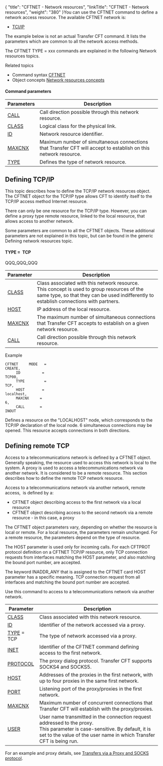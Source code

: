 {
    "title": "CFTNET  - Network resources",
    "linkTitle": "CFTNET - Network resources",
    "weight": "380"
}<span id="About_the_Generic_CFTNET_command"></span>You can use the CFTNET
command to define a network access resource. The available CFTNET network
is:

- [TCI/IP](#Defining_TCP_IP__command_line_)

The example below is not an actual Transfer CFT command. It lists the
parameters which are common to all the network access methods.

The CFTNET TYPE = xxx commands are explained in the following Network
resources topics.

Related
topics

- Command syntax
    [CFTNET](../../../command_summary#CFTNET)
- Object concepts
    [Network resources
    concepts](../../../../admin_intro/admin_config_commands/network_resource_concepts)

#### Command parameters


| Parameters  | Description  |
| --- | --- |
| <a href="../../../command_summary/parameter_intro/call">CALL</a> | Call direction possible through this network resource. |
| <a href="../../../command_summary/parameter_intro/class">CLASS</a> | Logical class for the physical link. |
| <a href="../../../command_summary/parameter_intro/id">ID</a> | Network resource identifier. |
| <a href="../../../command_summary/parameter_intro/maxcnx">MAXCNX </a> | Maximum number of simultaneous connections that Transfer CFT will accept to establish on this network resource. |
| <a href="../../../command_summary/parameter_intro/type">TYPE</a>  | Defines the type of network resource. |


<span id="Defining_TCP_IP__command_line_"></span>

## Defining TCP/IP

This topic describes how to define the TCP/IP network resources object.
The CFTNET object for the TCP/IP type allows CFT to identify itself to
the TCP/IP access method Internet resource.

There can only be one resource for the TCP/IP type. However, you can
define a proxy type remote resource, linked to the local resource, that
allows access to another network.

Some parameters are common to all the CFTNET objects. These additional
parameters are not explained in this topic, but can be found in the generic
Defining network resources topic.

#### TYPE =  TCP

QQQ\_QQQ\_QQQ


| Parameter  | Description  |
| --- | --- |
| <a href="../../../command_summary/parameter_intro/class">CLASS</a> | Class associated with this network resource.<br/> This concept is used to group resources of the same type, so that they can be used indifferently to establish connections with partners. |
| <a href="../../../command_summary/parameter_intro/host">HOST</a>  | IP address of the local resource. |
| <a href="../../../command_summary/parameter_intro/maxcnx">MAXCNX</a> | The maximum number of simultaneous connections that Transfer CFT accepts to establish on a given network resource. |
| <a href="../../../command_summary/parameter_intro/call">CALL</a> | Call direction possible through this network resource. |


Example

```
CFTNET     MODE   =    
CREATE,
     ID          =    
TCP00,
     TYPE         =    
TCP,
     HOST        =    
localhost,
     MAXCNX     =    
6,
     CALL       =    
INOUT
```

Defines a resource on the "LOCALHOST" node, which corresponds
to the TCP/IP declaration of the local node. 6 simultaneous connections
may be opened. This resource accepts connections in both directions.

<span id="Defining_remote_TCP__command_line_"></span>

## Defining remote TCP

Access to a telecommunications network is defined by a CFTNET object.
Generally speaking, the resource used to access this network is local
to the system. A proxy is used to access a telecommunications network
via another network. It is considered to be a remote resource. This
section describes how to define the remote
TCP network resource.

Access to a telecommunications network via another network, remote access,
 is defined
by a:

- CFTNET object describing
    access to the first network via a local resource
- CFTNET object describing
    access to the second network via a remote resource - in this case, a proxy

The CFTNET object parameters vary, depending on whether the resource
is local or remote. For a local resource, the parameters remain unchanged.
For a remote resource, the parameters depend on the type of resource.

The HOST parameter is used only for incoming calls. For each CFTPROT
protocol definition on a CFTNET TCP/IP resource, only TCP connection requests
from interfaces matching the HOST parameter, and also matching the bound
port number, are accepted.

The keyword INADDR\_ANY that is assigned to the CFTNET card HOST parameter
has a specific meaning. TCP connection request from all
interfaces and matching the bound port number are accepted.

Use this command to access to a telecommunications network
via another network.


| Parameter  | Description  |
| --- | --- |
| <a href="../../../command_summary/parameter_intro/class">CLASS</a> | Class associated with this network resource. |
| <a href="../../../command_summary/parameter_intro/id">ID</a> | Identifier of the network accessed via a proxy. |
| <a href="../../../command_summary/parameter_intro/type">TYPE</a> = TCP | The type of network accessed via a proxy. |
| <a href="">INET</a> | Identifier of the CFTNET command defining access to the first network. |
| <a href="../../../command_summary/parameter_intro/protocol">PROTOCOL</a>  | The proxy dialog protocol. Transfer CFT supports SOCKS4 and SOCKS5. |
| <a href="../../../command_summary/parameter_intro/host">HOST</a>  | Addresses of the proxies in the first network, with up to four proxies in the same first network. |
| <a href="../../../command_summary/parameter_intro/port">PORT</a>  | Listening port of the proxy/proxies in the first network. |
| <a href="../../../command_summary/parameter_intro/maxcnx">MAXCNX</a> | Maximum number of concurrent connections that Transfer CFT will establish with the proxy/proxies. |
| <a href="../../../command_summary/parameter_intro/user">USER</a> | User name transmitted in the connection request addressed to the proxy.<br/> This parameter is case-sensitive. By default, it is set to the value of the user name in which Transfer CFT is being run. |


For an example and proxy details, see [Transfers via
a Proxy and SOCKS protocol](../../../../protocols_start_here/ipv6/use_proxy_and_socks_protocol).
